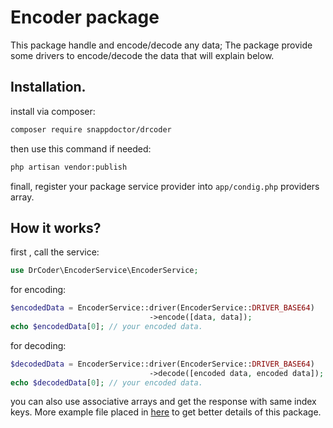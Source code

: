 # Encoder package

This package handle and encode/decode any data;
The package provide some drivers to encode/decode the data that will explain below.

## Installation.

install via composer: 

```bash
composer require snappdoctor/drcoder
```


then use this command if needed:

```bash
php artisan vendor:publish
```

finall, register your package service provider into ```app/condig.php``` providers array.

## How it works?

first , call the service:

```php
use DrCoder\EncoderService\EncoderService;
```

for encoding:

```php
$encodedData = EncoderService::driver(EncoderService::DRIVER_BASE64)
                               ->encode([data, data]);
echo $encodedData[0]; // your encoded data.
```

for decoding:

```php
$decodedData = EncoderService::driver(EncoderService::DRIVER_BASE64)
                               ->decode([encoded data, encoded data]);
echo $decodedData[0]; // your encoded data.
```

you can also use associative arrays and get the response with same index keys.
More example file placed in [here](./Examples) to get better details of this package.
